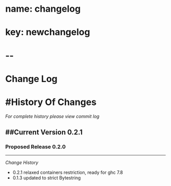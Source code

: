 # name: changelog
# key: newchangelog
# -- 

Change Log
==================


#History Of Changes
=================

*For complete history please view commit log*

##Current Version 0.2.1
--------------------------	


### Proposed Release 0.2.0
----------------------------



*Change History* 
+  0.2.1
   relaxed containers restriction,
   ready for ghc 7.8
+  0.1.3
 updated to strict Bytestring
 
